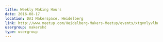 ```yaml
---
title: Weekly Making Hours
date: 2016-08-17
location: DAI Makerspace, Heidelberg
link: http://www.meetup.com/Heidelberg-Makers-Meetup/events/xtqvnlyvlbwb/
usergroup: makershd
type: usergroup
---
```

